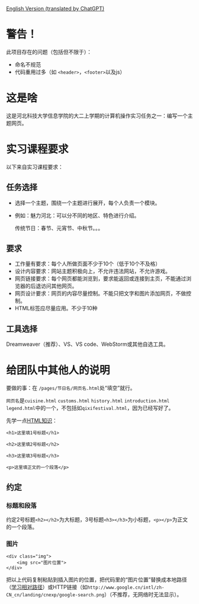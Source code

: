 [English Version (translated by ChatGPT)](./README_en.md)

# 警告！
此项目存在的问题（包括但不限于）：
* 命名不规范
* 代码重用过多（如 `<header>`，`<footer>`以及js）
# 这是啥
这是河北科技大学信息学院的大二上学期的计算机操作实习任务之一：编写一个主题网页。

# 实习课程要求
以下来自实习课程要求：
## 任务选择
* 选择一个主题，围绕一个主题进行展开，每个人负责一个模块。
* 例如：魅力河北：可以分不同的地区、特色进行介绍。

	 传统节日：春节、元宵节、中秋节。。。

## 要求
* 工作量有要求：每个人所做页面不少于10个（低于10个不及格）
* 设计内容要求：网站主题积极向上，不允许违法网站，不允许游戏。
* 网页链接要求：每个网页都能浏览到，要求能返回或连接到主页，不能通过浏览器的后退访问其他网页。
* 网页设计要求：网页的内容尽量控制。不能只把文字和图片添加网页，不做控制。
* HTML标签应尽量应用。不少于10种

## 工具选择
Dreamweaver（推荐）、VS、VS code、WebStorm或其他自选工具。

# 给团队中其他人的说明
要做的事：在 `/pages/节日名/网页名.html`处“填空”就行。

`网页名`是`cuisine.html` `customs.html` `history.html` `introduction.html` `legend.html`中的一个，不包括如`qixifestival.html`，因为已经写好了。

先学一点[HTML知识](https://www.runoob.com/html/html-basic.html)：

`<h1>这里填1号标题</h1>`

`<h2>这里填2号标题</h2>`

`<h3>这里填3号标题</h3>`

`<p>这里填正文的一个段落</p>`

## 约定
### 标题和段落
约定2号标题`<h2></h2>`为大标题，3号标题`<h3></h3>`为小标题，`<p></p>`为正文的一个段落。
### 图片
```
<div class="img">
	<img src="图片位置">
</div>
```
把以上代码复制粘贴到插入图片的位置，把代码里的“图片位置”替换成本地路径（[学习相对路径](https://zhuanlan.zhihu.com/p/263756528)）或HTTP链接（如`http://www.google.cn/intl/zh-CN_cn/landing/cnexp/google-search.png`）（不推荐，无网络时无法显示）。